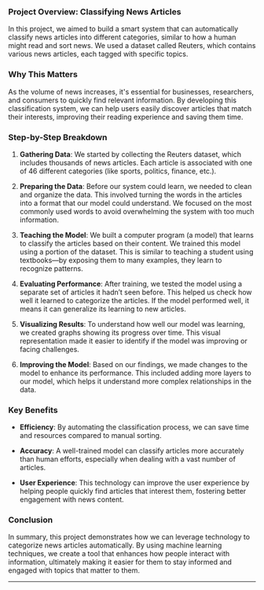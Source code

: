 
### Project Overview: Classifying News Articles

In this project, we aimed to build a smart system that can automatically classify news articles into different categories, similar to how a human might read and sort news. We used a dataset called Reuters, which contains various news articles, each tagged with specific topics.

### Why This Matters

As the volume of news increases, it's essential for businesses, researchers, and consumers to quickly find relevant information. By developing this classification system, we can help users easily discover articles that match their interests, improving their reading experience and saving them time.

### Step-by-Step Breakdown

1. **Gathering Data**: We started by collecting the Reuters dataset, which includes thousands of news articles. Each article is associated with one of 46 different categories (like sports, politics, finance, etc.).

2. **Preparing the Data**: Before our system could learn, we needed to clean and organize the data. This involved turning the words in the articles into a format that our model could understand. We focused on the most commonly used words to avoid overwhelming the system with too much information.

3. **Teaching the Model**: We built a computer program (a model) that learns to classify the articles based on their content. We trained this model using a portion of the dataset. This is similar to teaching a student using textbooks—by exposing them to many examples, they learn to recognize patterns.

4. **Evaluating Performance**: After training, we tested the model using a separate set of articles it hadn’t seen before. This helped us check how well it learned to categorize the articles. If the model performed well, it means it can generalize its learning to new articles.

5. **Visualizing Results**: To understand how well our model was learning, we created graphs showing its progress over time. This visual representation made it easier to identify if the model was improving or facing challenges.

6. **Improving the Model**: Based on our findings, we made changes to the model to enhance its performance. This included adding more layers to our model, which helps it understand more complex relationships in the data.

### Key Benefits

- **Efficiency**: By automating the classification process, we can save time and resources compared to manual sorting.
  
- **Accuracy**: A well-trained model can classify articles more accurately than human efforts, especially when dealing with a vast number of articles.

- **User Experience**: This technology can improve the user experience by helping people quickly find articles that interest them, fostering better engagement with news content.

### Conclusion

In summary, this project demonstrates how we can leverage technology to categorize news articles automatically. By using machine learning techniques, we create a tool that enhances how people interact with information, ultimately making it easier for them to stay informed and engaged with topics that matter to them.

---

